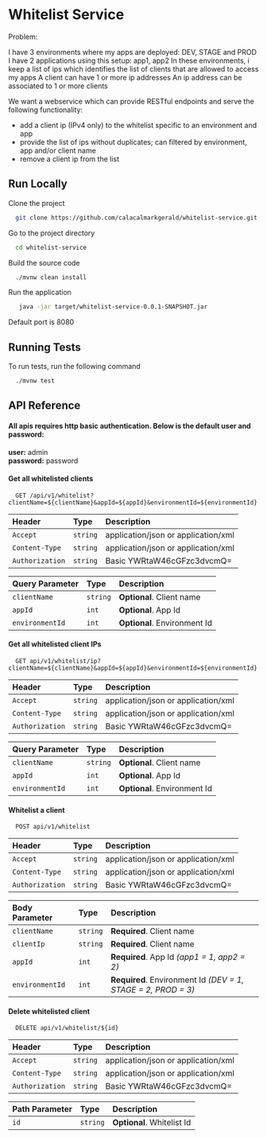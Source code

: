 
# Whitelist Service

Problem:

I have 3 environments where my apps are deployed: DEV, STAGE and PROD
I have 2 applications using this setup: app1, app2
In these environments, i keep a list of ips which identifies the list of clients that are allowed to access my apps
A client can have 1 or more ip addresses
An ip address can be associated to 1 or more clients

We want a webservice which can provide RESTful endpoints and serve the following functionality:
- add a client ip (IPv4 only) to the whitelist specific to an environment and app
- provide the list of ips without duplicates; can filtered by environment, app and/or client name
- remove a client ip from the list


## Run Locally

Clone the project

```bash
  git clone https://github.com/calacalmarkgerald/whitelist-service.git
```

Go to the project directory

```bash
  cd whitelist-service
```

Build the source code

```bash
  ./mvnw clean install
```

Run the application

```bash
   java -jar target/whitelist-service-0.0.1-SNAPSHOT.jar
```
Default port is 8080

## Running Tests

To run tests, run the following command

```bash
  ./mvnw test
```


## API Reference

#### All apis requires http basic authentication. Below is the default user and password:
**user:** admin \
**password:** password


#### Get all whitelisted clients

```http
  GET /api/v1/whitelist?clientName=${clientName}&appId=${appId}&environmentId=${environmentId}
```

| Header          | Type     | Description                         |
|:----------------|:---------|:------------------------------------|
| `Accept`        | `string` | application/json or application/xml |
| `Content-Type`  | `string` | application/json or application/xml |
| `Authorization` | `string` | Basic YWRtaW46cGFzc3dvcmQ=          |

| Query Parameter | Type     | Description                  |
|:----------------|:---------|:-----------------------------|
| `clientName`    | `string` | **Optional**. Client name    |
| `appId`         | `int`    | **Optional**. App Id         |
| `environmentId` | `int`    | **Optional**. Environment Id |

#### Get all whitelisted client IPs

```http
  GET api/v1/whitelist/ip?clientName=${clientName}&appId=${appId}&environmentId=${environmentId}
```

| Header          | Type     | Description                         |
|:----------------|:---------|:------------------------------------|
| `Accept`        | `string` | application/json or application/xml |
| `Content-Type`  | `string` | application/json or application/xml |
| `Authorization` | `string` | Basic YWRtaW46cGFzc3dvcmQ=          |

| Query Parameter | Type     | Description                  |
|:----------------|:---------|:-----------------------------|
| `clientName`    | `string` | **Optional**. Client name    |
| `appId`         | `int`    | **Optional**. App Id         |
| `environmentId` | `int`    | **Optional**. Environment Id |

#### Whitelist a client

```http
  POST api/v1/whitelist
```

| Header          | Type     | Description                         |
|:----------------|:---------|:------------------------------------|
| `Accept`        | `string` | application/json or application/xml |
| `Content-Type`  | `string` | application/json or application/xml |
| `Authorization` | `string` | Basic YWRtaW46cGFzc3dvcmQ=          |

| Body Parameter  | Type     | Description                                                    |
|:----------------|:---------|:---------------------------------------------------------------|
| `clientName`    | `string` | **Required**. Client name                                      |
| `clientIp`      | `string` | **Required**. Client name                                      |
| `appId`         | `int`    | **Required**. App Id *(app1 = 1, app2 = 2)*                    |
| `environmentId` | `int`    | **Required**. Environment Id *(DEV = 1, STAGE  = 2, PROD = 3)* |

#### Delete whitelisted client

```http
  DELETE api/v1/whitelist/${id}
```
| Header          | Type     | Description                         |
|:----------------|:---------|:------------------------------------|
| `Accept`        | `string` | application/json or application/xml |
| `Content-Type`  | `string` | application/json or application/xml |
| `Authorization` | `string` | Basic YWRtaW46cGFzc3dvcmQ=          |

| Path Parameter | Type     | Description                |
|:---------------|:---------|:---------------------------|
| `id`           | `string` | **Optional**. Whitelist Id |